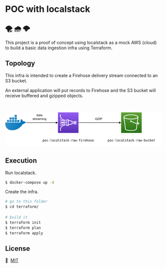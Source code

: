 # POC with localstack

## 🌪 🌧 🌩

This project is a proof of concept using localstack as a mock AWS (cloud) to build a basic data ingestion infra using Terraform.

## Topology

This infra is intended to create a Firehose delivery stream connected to an S3 bucket.

An external application will put records to Firehose and the S3 bucket will receive buffered and gzipped objects.

&nbsp;

![Topology](./topology.png "Topology")

## Execution

Run localstack.

```sh
$ docker-compose up -d
```

Create the infra.

```sh
# go to this folder
$ cd terraform/

# build it
$ terraform init
$ terraform plan
$ terraform apply
```

## License

📖&nbsp; [MIT](./LICENSE)
